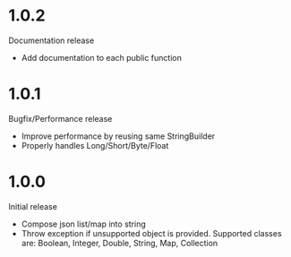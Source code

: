 # 1.0.2

Documentation release

* Add documentation to each public function

# 1.0.1

Bugfix/Performance release

* Improve performance by reusing same StringBuilder
* Properly handles Long/Short/Byte/Float

# 1.0.0

Initial release

* Compose json list/map into string
* Throw exception if unsupported object is provided. Supported classes are: Boolean, Integer, Double, String, Map, Collection